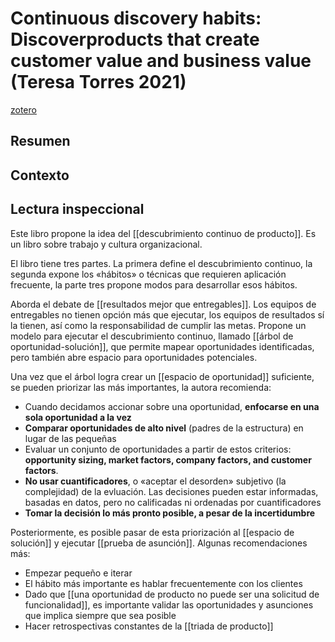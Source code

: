 # Continuous discovery habits: Discoverproducts that create customer value and business value (Teresa Torres 2021)
[zotero](zotero://select/items/@torres2021)

## Resumen


## Contexto

## Lectura inspeccional

<!--Según el título, prefacio, epígrafe, solapa-->

Este libro propone la idea del [[descubrimiento continuo de producto]]. Es un libro sobre trabajo y cultura organizacional.

El libro tiene tres partes. La primera define el descubrimiento continuo, la segunda expone los «hábitos» o técnicas que requieren aplicación frecuente, la parte tres propone modos para desarrollar esos hábitos.

Aborda el debate de [[resultados mejor que entregables]]. Los equipos de entregables no tienen opción más que ejecutar, los equipos de resultados sí la tienen, así como la responsabilidad de cumplir las metas. Propone un modelo para ejecutar el descubrimiento continuo, llamado [[árbol de oportunidad-solución]], que permite mapear oportunidades identificadas, pero también abre espacio para oportunidades potenciales.

Una vez que el árbol logra crear un [[espacio de oportunidad]] suficiente, se pueden priorizar las más importantes, la autora recomienda:

- Cuando decidamos accionar sobre una oportunidad, **enfocarse en una sola oportunidad a la vez**
- **Comparar oportunidades de alto nivel** (padres de la estructura) en lugar de las pequeñas
- Evaluar un conjunto de oportunidades a partir de estos criterios: **opportunity sizing, market factors, company factors, and customer factors**. 
- **No usar cuantificadores**, o «aceptar el desorden» subjetivo (la complejidad) de la evluación. Las decisiones pueden estar informadas, basadas en datos, pero no calificadas ni ordenadas por cuantificadores
- **Tomar la decisión lo más pronto posible, a pesar de la incertidumbre**

Posteriormente, es posible pasar de esta priorización al [[espacio de solución]] y ejecutar [[prueba de asunción]]. Algunas recomendaciones más:

- Empezar pequeño e iterar
- El hábito más importante es hablar frecuentemente con los clientes
- Dado que [[una oportunidad de producto no puede ser una solicitud de funcionalidad]], es importante validar las oportunidades y asunciones que implica siempre que sea posible
- Hacer retrospectivas constantes de la [[triada de producto]]
